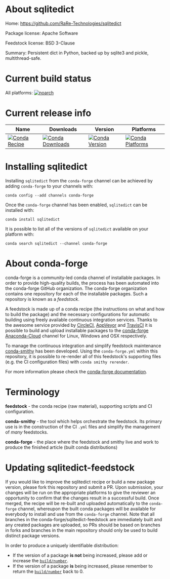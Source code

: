 About sqlitedict
================

Home: https://github.com/RaRe-Technologies/sqlitedict

Package license: Apache Software

Feedstock license: BSD 3-Clause

Summary: Persistent dict in Python, backed up by sqlite3 and pickle, multithread-safe.



Current build status
====================

All platforms:
[![noarch](https://img.shields.io/circleci/project/github/conda-forge/sqlitedict-feedstock/master.svg?label=noarch)](https://circleci.com/gh/conda-forge/sqlitedict-feedstock)

Current release info
====================

| Name | Downloads | Version | Platforms |
| --- | --- | --- | --- |
| [![Conda Recipe](https://img.shields.io/badge/recipe-sqlitedict-green.svg)](https://anaconda.org/conda-forge/sqlitedict) | [![Conda Downloads](https://img.shields.io/conda/dn/conda-forge/sqlitedict.svg)](https://anaconda.org/conda-forge/sqlitedict) | [![Conda Version](https://img.shields.io/conda/vn/conda-forge/sqlitedict.svg)](https://anaconda.org/conda-forge/sqlitedict) | [![Conda Platforms](https://img.shields.io/conda/pn/conda-forge/sqlitedict.svg)](https://anaconda.org/conda-forge/sqlitedict) |

Installing sqlitedict
=====================

Installing `sqlitedict` from the `conda-forge` channel can be achieved by adding `conda-forge` to your channels with:

```
conda config --add channels conda-forge
```

Once the `conda-forge` channel has been enabled, `sqlitedict` can be installed with:

```
conda install sqlitedict
```

It is possible to list all of the versions of `sqlitedict` available on your platform with:

```
conda search sqlitedict --channel conda-forge
```


About conda-forge
=================

conda-forge is a community-led conda channel of installable packages.
In order to provide high-quality builds, the process has been automated into the
conda-forge GitHub organization. The conda-forge organization contains one repository
for each of the installable packages. Such a repository is known as a *feedstock*.

A feedstock is made up of a conda recipe (the instructions on what and how to build
the package) and the necessary configurations for automatic building using freely
available continuous integration services. Thanks to the awesome service provided by
[CircleCI](https://circleci.com/), [AppVeyor](https://www.appveyor.com/)
and [TravisCI](https://travis-ci.org/) it is possible to build and upload installable
packages to the [conda-forge](https://anaconda.org/conda-forge)
[Anaconda-Cloud](https://anaconda.org/) channel for Linux, Windows and OSX respectively.

To manage the continuous integration and simplify feedstock maintenance
[conda-smithy](https://github.com/conda-forge/conda-smithy) has been developed.
Using the ``conda-forge.yml`` within this repository, it is possible to re-render all of
this feedstock's supporting files (e.g. the CI configuration files) with ``conda smithy rerender``.

For more information please check the [conda-forge documentation](https://conda-forge.org/docs/).

Terminology
===========

**feedstock** - the conda recipe (raw material), supporting scripts and CI configuration.

**conda-smithy** - the tool which helps orchestrate the feedstock.
                   Its primary use is in the construction of the CI ``.yml`` files
                   and simplify the management of *many* feedstocks.

**conda-forge** - the place where the feedstock and smithy live and work to
                  produce the finished article (built conda distributions)


Updating sqlitedict-feedstock
=============================

If you would like to improve the sqlitedict recipe or build a new
package version, please fork this repository and submit a PR. Upon submission,
your changes will be run on the appropriate platforms to give the reviewer an
opportunity to confirm that the changes result in a successful build. Once
merged, the recipe will be re-built and uploaded automatically to the
`conda-forge` channel, whereupon the built conda packages will be available for
everybody to install and use from the `conda-forge` channel.
Note that all branches in the conda-forge/sqlitedict-feedstock are
immediately built and any created packages are uploaded, so PRs should be based
on branches in forks and branches in the main repository should only be used to
build distinct package versions.

In order to produce a uniquely identifiable distribution:
 * If the version of a package **is not** being increased, please add or increase
   the [``build/number``](https://conda.io/docs/user-guide/tasks/build-packages/define-metadata.html#build-number-and-string).
 * If the version of a package **is** being increased, please remember to return
   the [``build/number``](https://conda.io/docs/user-guide/tasks/build-packages/define-metadata.html#build-number-and-string)
   back to 0.
